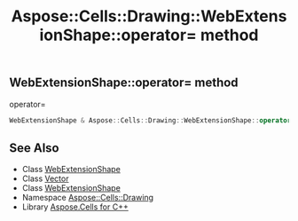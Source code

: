 ﻿---
title: Aspose::Cells::Drawing::WebExtensionShape::operator= method
linktitle: operator=
second_title: Aspose.Cells for C++ API Reference
description: 'Aspose::Cells::Drawing::WebExtensionShape::operator= method. operator= in C++.'
type: docs
weight: 300
url: /cpp/aspose.cells.drawing/webextensionshape/operator_asm/
---
## WebExtensionShape::operator= method


operator=

```cpp
WebExtensionShape & Aspose::Cells::Drawing::WebExtensionShape::operator=(const WebExtensionShape &src)
```

## See Also

* Class [WebExtensionShape](../)
* Class [Vector](../../../aspose.cells/vector/)
* Class [WebExtensionShape](../)
* Namespace [Aspose::Cells::Drawing](../../)
* Library [Aspose.Cells for C++](../../../)
